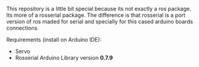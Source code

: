 This repository is a little bit special because its not exactly a ros package. Its more of a rosserial package. The difference is that rosserial is a port version of ros maded for serial and specially for this cased arduino boards connections.

Requirements (install on Arduino IDE):
- Servo
- Rosserial Arduino Library version **0.7.9**
